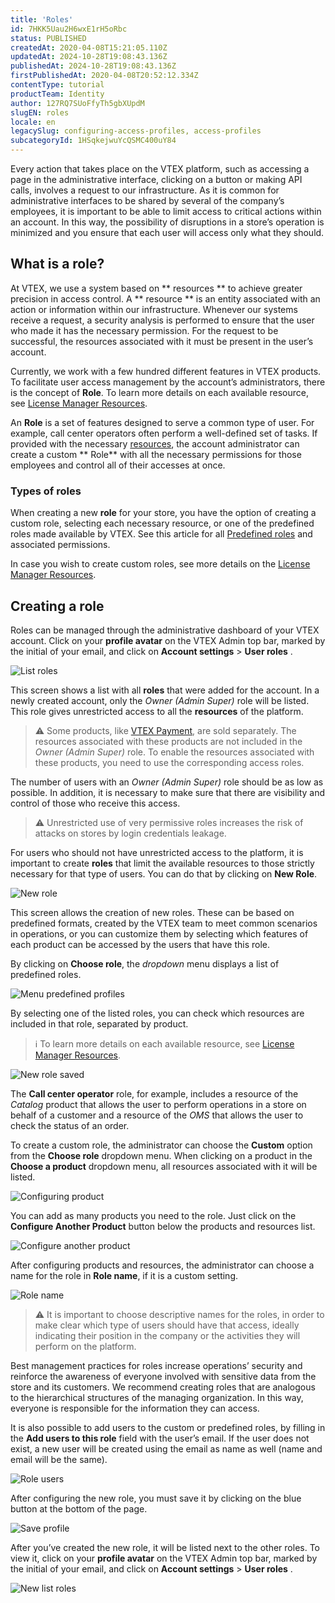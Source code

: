 ```yaml
---
title: 'Roles'
id: 7HKK5Uau2H6wxE1rH5oRbc
status: PUBLISHED
createdAt: 2020-04-08T15:21:05.110Z
updatedAt: 2024-10-28T19:08:43.136Z
publishedAt: 2024-10-28T19:08:43.136Z
firstPublishedAt: 2020-04-08T20:52:12.334Z
contentType: tutorial
productTeam: Identity
author: 127RQ7SUoFfyTh5gbXUpdM
slugEN: roles
locale: en
legacySlug: configuring-access-profiles, access-profiles
subcategoryId: 1HSqkejwuYcQSMC400uY84
---
```


Every action that takes place on the VTEX platform, such as accessing a page in the administrative interface, clicking on a button or making API calls, involves a request to our infrastructure. As it is common for administrative interfaces to be shared by several of the company’s employees, it is important to be able to limit access to critical actions within an account. In this way, the possibility of disruptions in a store’s operation is minimized and you ensure that each user will access only what they should.

## What is a role?

At VTEX, we use a system based on ** resources ** to achieve greater precision in access control. A ** resource ** is an entity associated with an action or information within our infrastructure. Whenever our systems receive a request, a security analysis is performed to ensure that the user who made it has the necessary permission. For the request to be successful, the resources associated with it must be present in the user’s account.

Currently, we work with a few hundred different features in VTEX products. To facilitate user access management by the account’s administrators, there is the concept of **Role**. To learn more details on each available resource, see [License Manager Resources](https://help.vtex.com/en/tutorial/license-manager-resources--3q6ztrC8YynQf6rdc6euk3#).

An **Role** is a set of features designed to serve a common type of user. For example, call center operators often perform a well-defined set of tasks. If provided with the necessary [resources](https://help.vtex.com/en/tutorial/license-manager-resources--3q6ztrC8YynQf6rdc6euk3#), the account administrator can create a custom ** Role** with all the necessary permissions for those employees and control all of their accesses at once.

### Types of roles

When creating a new **role** for your store, you have the option of creating a custom role, selecting each necessary resource, or one of the predefined roles made available by VTEX. See this article for all [Predefined roles](https://help.vtex.com/en/tutorial/predefined-roles--jGDurZKJHvHJS13LnO7Dy#) and associated permissions.

In case you wish to create custom roles, see more details on the [License Manager Resources](https://help.vtex.com/en/tutorial/license-manager-resources--3q6ztrC8YynQf6rdc6euk3#).

## Creating a role

Roles can be managed through the administrative dashboard of your VTEX account. Click on your **profile avatar** on the VTEX Admin top bar, marked by the initial of your email, and click on **Account settings** > __User roles__ .

![List roles](https://raw.githubusercontent.com/vtexdocs/help-center-content/refs/heads/main/_1.png)

This screen shows a list with all **roles** that were added for the account. In a newly created account, only the *Owner (Admin Super)* role will be listed. This role gives unrestricted access to all the **resources** of the platform.

>⚠️ Some products, like [VTEX Payment](https://help.vtex.com/en/tracks/vtex-payment--7iCCIoIZFmd9OabU6QlmXu/1lZWKCGdy7xpYjukTLfFJL), are sold separately. The resources associated with these products are not included in the <i>Owner (Admin Super)</i> role. To enable the resources associated with these products, you need to use the corresponding access roles.

The number of users with an *Owner (Admin Super)* role should be as low as possible. In addition, it is necessary to make sure that there are visibility and control of those who receive this access.

>⚠️ Unrestricted use of very permissive roles increases the risk of attacks on stores by login credentials leakage.

For users who should not have unrestricted access to the platform, it is important to create **roles** that limit the available resources to those strictly necessary for that type of users. You can do that by clicking on **New Role**.

![New role](https://raw.githubusercontent.com/vtexdocs/help-center-content/refs/heads/main/_2.png)

This screen allows the creation of new roles. These can be based on predefined formats, created by the VTEX team to meet common scenarios in operations, or you can customize them by selecting which features of each product can be accessed by the users that have this role.

By clicking on **Choose role**, the *dropdown* menu displays a list of predefined roles.

![Menu predefined profiles](https://raw.githubusercontent.com/vtexdocs/help-center-content/refs/heads/main/_3.png)

By selecting one of the listed roles, you can check which resources are included in that role, separated by product.

>ℹ️ To learn more details on each available resource, see [License Manager Resources](https://help.vtex.com/en/tutorial/license-manager-resources--3q6ztrC8YynQf6rdc6euk3).

![New role saved](https://raw.githubusercontent.com/vtexdocs/help-center-content/refs/heads/main/_4.png)

The **Call center operator** role, for example, includes a resource of the *Catalog* product that allows the user to perform operations in a store on behalf of a customer and a resource of the *OMS* that allows the user to check the status of an order.

To create a custom role, the administrator can choose the **Custom** option from the **Choose role** dropdown menu. When clicking on a product in the **Choose a product** dropdown menu, all resources associated with it will be listed.

![Configuring product](https://raw.githubusercontent.com/vtexdocs/help-center-content/refs/heads/main/_5.png)

You can add as many products you need to the role. Just click on the **Configure Another Product** button below the products and resources list.

![Configure another product](https://raw.githubusercontent.com/vtexdocs/help-center-content/refs/heads/main/_6.png)

After configuring products and resources, the administrator can choose a name for the role in **Role name**, if it is a custom setting.

![Role name](https://raw.githubusercontent.com/vtexdocs/help-center-content/refs/heads/main/_7.png)

>⚠️ It is important to choose descriptive names for the roles, in order to make clear which type of users should have that access, ideally indicating their position in the company or the activities they will perform on the platform.

Best management practices for roles increase operations’ security and reinforce the awareness of everyone involved with sensitive data from the store and its customers. We recommend creating roles that are analogous to the hierarchical structures of the managing organization. In this way, everyone is responsible for the information they can access.

It is also possible to add users to the custom or predefined roles, by filling in the **Add users to this role** field with the user’s email. If the user does not exist, a new user will be created using the email as name as well (name and email will be the same).

![Role users](https://raw.githubusercontent.com/vtexdocs/help-center-content/refs/heads/main/_8.png)

After configuring the new role, you must save it by clicking on the blue button at the bottom of the page.

![Save profile](https://raw.githubusercontent.com/vtexdocs/help-center-content/refs/heads/main/_9.png)

After you’ve created the new role, it will be listed next to the other roles. To view it, click on your **profile avatar** on the VTEX Admin top bar, marked by the initial of your email, and click on **Account settings** > __User roles__ .

![New list roles](https://raw.githubusercontent.com/vtexdocs/help-center-content/refs/heads/main/_10.png)

